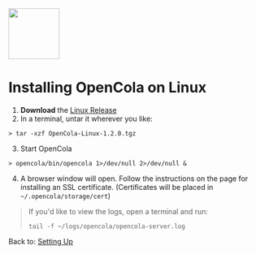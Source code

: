 <img src="../../img/pull-tab.svg" width="100" />

# Installing OpenCola on Linux

1. <strong>Download</strong> the [Linux Release](https://github.com/johnmidgley/opencola-alpha/releases/download/1.2.0/OpenCola-Linux-1.2.0.tgz)
2. In a terminal, untar it wherever you like:
```
> tar -xzf OpenCola-Linux-1.2.0.tgz
```
3. Start OpenCola
```
> opencola/bin/opencola 1>/dev/null 2>/dev/null &
```        
4. A browser window will open. Follow the instructions on the page for installing an SSL certificate. (Certificates will be placed in ```~/.opencola/storage/cert```)


> If you'd like to view the logs, open a terminal and run:
> ```
> tail -f ~/logs/opencola/opencola-server.log
> ```

Back to: [Setting Up](../../README.md#setting-up)
